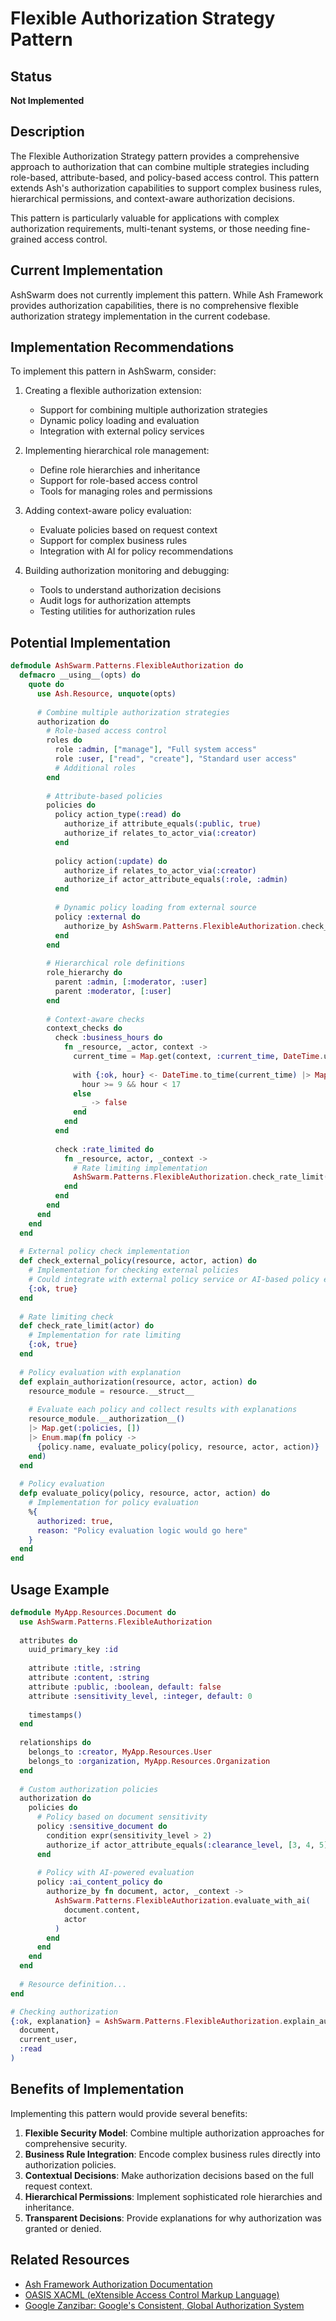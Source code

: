 # Flexible Authorization Strategy Pattern

## Status
**Not Implemented**

## Description
The Flexible Authorization Strategy pattern provides a comprehensive approach to authorization that can combine multiple strategies including role-based, attribute-based, and policy-based access control. This pattern extends Ash's authorization capabilities to support complex business rules, hierarchical permissions, and context-aware authorization decisions.

This pattern is particularly valuable for applications with complex authorization requirements, multi-tenant systems, or those needing fine-grained access control.

## Current Implementation
AshSwarm does not currently implement this pattern. While Ash Framework provides authorization capabilities, there is no comprehensive flexible authorization strategy implementation in the current codebase.

## Implementation Recommendations
To implement this pattern in AshSwarm, consider:

1. Creating a flexible authorization extension:
   - Support for combining multiple authorization strategies
   - Dynamic policy loading and evaluation
   - Integration with external policy services

2. Implementing hierarchical role management:
   - Define role hierarchies and inheritance
   - Support for role-based access control
   - Tools for managing roles and permissions

3. Adding context-aware policy evaluation:
   - Evaluate policies based on request context
   - Support for complex business rules
   - Integration with AI for policy recommendations

4. Building authorization monitoring and debugging:
   - Tools to understand authorization decisions
   - Audit logs for authorization attempts
   - Testing utilities for authorization rules

## Potential Implementation

```elixir
defmodule AshSwarm.Patterns.FlexibleAuthorization do
  defmacro __using__(opts) do
    quote do
      use Ash.Resource, unquote(opts)
      
      # Combine multiple authorization strategies
      authorization do
        # Role-based access control
        roles do
          role :admin, ["manage"], "Full system access"
          role :user, ["read", "create"], "Standard user access"
          # Additional roles
        end
        
        # Attribute-based policies
        policies do
          policy action_type(:read) do
            authorize_if attribute_equals(:public, true)
            authorize_if relates_to_actor_via(:creator)
          end
          
          policy action(:update) do
            authorize_if relates_to_actor_via(:creator)
            authorize_if actor_attribute_equals(:role, :admin)
          end
          
          # Dynamic policy loading from external source
          policy :external do
            authorize_by AshSwarm.Patterns.FlexibleAuthorization.check_external_policy()
          end
        end
        
        # Hierarchical role definitions
        role_hierarchy do
          parent :admin, [:moderator, :user]
          parent :moderator, [:user]
        end
        
        # Context-aware checks
        context_checks do
          check :business_hours do
            fn _resource, _actor, context ->
              current_time = Map.get(context, :current_time, DateTime.utc_now())
              
              with {:ok, hour} <- DateTime.to_time(current_time) |> Map.fetch(:hour) do
                hour >= 9 && hour < 17
              else
                _ -> false
              end
            end
          end
          
          check :rate_limited do
            fn _resource, actor, _context ->
              # Rate limiting implementation
              AshSwarm.Patterns.FlexibleAuthorization.check_rate_limit(actor)
            end
          end
        end
      end
    end
  end
  
  # External policy check implementation
  def check_external_policy(resource, actor, action) do
    # Implementation for checking external policies
    # Could integrate with external policy service or AI-based policy evaluation
    {:ok, true}
  end
  
  # Rate limiting check
  def check_rate_limit(actor) do
    # Implementation for rate limiting
    {:ok, true}
  end
  
  # Policy evaluation with explanation
  def explain_authorization(resource, actor, action) do
    resource_module = resource.__struct__
    
    # Evaluate each policy and collect results with explanations
    resource_module.__authorization__()
    |> Map.get(:policies, [])
    |> Enum.map(fn policy ->
      {policy.name, evaluate_policy(policy, resource, actor, action)}
    end)
  end
  
  # Policy evaluation
  defp evaluate_policy(policy, resource, actor, action) do
    # Implementation for policy evaluation
    %{
      authorized: true,
      reason: "Policy evaluation logic would go here"
    }
  end
end
```

## Usage Example

```elixir
defmodule MyApp.Resources.Document do
  use AshSwarm.Patterns.FlexibleAuthorization
  
  attributes do
    uuid_primary_key :id
    
    attribute :title, :string
    attribute :content, :string
    attribute :public, :boolean, default: false
    attribute :sensitivity_level, :integer, default: 0
    
    timestamps()
  end
  
  relationships do
    belongs_to :creator, MyApp.Resources.User
    belongs_to :organization, MyApp.Resources.Organization
  end
  
  # Custom authorization policies
  authorization do
    policies do
      # Policy based on document sensitivity
      policy :sensitive_document do
        condition expr(sensitivity_level > 2)
        authorize_if actor_attribute_equals(:clearance_level, [3, 4, 5])
      end
      
      # Policy with AI-powered evaluation
      policy :ai_content_policy do
        authorize_by fn document, actor, _context ->
          AshSwarm.Patterns.FlexibleAuthorization.evaluate_with_ai(
            document.content,
            actor
          )
        end
      end
    end
  end
  
  # Resource definition...
end

# Checking authorization
{:ok, explanation} = AshSwarm.Patterns.FlexibleAuthorization.explain_authorization(
  document,
  current_user,
  :read
)
```

## Benefits of Implementation
Implementing this pattern would provide several benefits:

1. **Flexible Security Model**: Combine multiple authorization approaches for comprehensive security.
2. **Business Rule Integration**: Encode complex business rules directly into authorization policies.
3. **Contextual Decisions**: Make authorization decisions based on the full request context.
4. **Hierarchical Permissions**: Implement sophisticated role hierarchies and inheritance.
5. **Transparent Decisions**: Provide explanations for why authorization was granted or denied.

## Related Resources
- [Ash Framework Authorization Documentation](https://hexdocs.pm/ash/authorization.html)
- [OASIS XACML (eXtensible Access Control Markup Language)](http://docs.oasis-open.org/xacml/3.0/xacml-3.0-core-spec-os-en.html)
- [Google Zanzibar: Google's Consistent, Global Authorization System](https://research.google/pubs/pub48190/) 